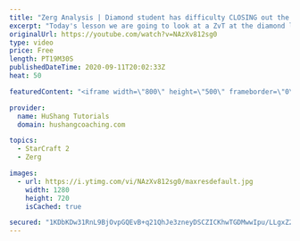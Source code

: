 ```yaml
---
title: "Zerg Analysis | Diamond student has difficulty CLOSING out the MATCH [Starcraft 2]"
excerpt: "Today's lesson we are going to look at a ZvT at the diamond level focusing on the Zerg Analysis. The zerg manages to get into a very strong position but has difficulty closing it out. Let's learn how we can approach this scenario better!  Zerg Analysis | Diamond student has difficulty CLOSING out the"
originalUrl: https://youtube.com/watch?v=NAzXv812sg0
type: video
price: Free
length: PT19M30S
publishedDateTime: 2020-09-11T20:02:33Z
heat: 50

featuredContent: "<iframe width=\"800\" height=\"500\" frameborder=\"0\" src=\"https://www.youtube.com/embed/NAzXv812sg0\" allow=\"accelerometer; autoplay; encrypted-media; gyroscope; picture-in-picture\" allowfullscreen></iframe>"

provider:
  name: HuShang Tutorials
  domain: hushangcoaching.com

topics:
  - StarCraft 2
  - Zerg

images:
  - url: https://i.ytimg.com/vi/NAzXv812sg0/maxresdefault.jpg
    width: 1280
    height: 720
    isCached: true

secured: "1KDbKDw31RnL9BjOvpGQEvB+q21QhJe3zneyDSCZICKhwTGDMwwIpu/LLgxZ256L/c5o2Uc9rXox9INcDBlOFTcLDeM4EoASC6yLuGpD8o3bbNVqDk/2WKF/gnboiyyJtPih62zJptZo/zXZkdW9lMFAZsYJikuTrGeivtLsPEXYfxJbkCFpcDKtysSWD+oo04+i7nJ2m6KXlqE6+MPXruk5wRmFJ3NiufZsxwbPrYiO7B56ygXm1x9ZHbuCTrM2IeYfmis9Z8v3Q59CVGmhL37HXuqW61vosoItLiikIX+TdoXYCZ+NOVkg7z9IIYTu+HQigPJ5JPHp4hwxoPQqXOElAGQEdbNXBe7nvqrcaHfC/1gcSGJZ3vE2bBMTOz2sv7A/adXlvQzSp1d5QgQBEzNMA3VCrLPX+Vwl9hnviVk=;ohfZAo3fYbzNJF/8lHR0JQ=="
---
```


